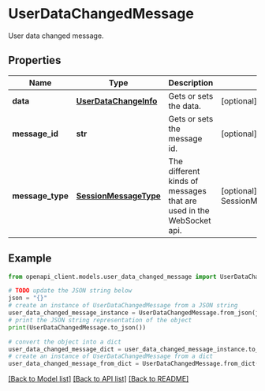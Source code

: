 # UserDataChangedMessage

User data changed message.

## Properties

Name | Type | Description | Notes
------------ | ------------- | ------------- | -------------
**data** | [**UserDataChangeInfo**](UserDataChangeInfo.md) | Gets or sets the data. | [optional] 
**message_id** | **str** | Gets or sets the message id. | [optional] 
**message_type** | [**SessionMessageType**](SessionMessageType.md) | The different kinds of messages that are used in the WebSocket api. | [optional] [readonly] [default to SessionMessageType.USERDATACHANGED]

## Example

```python
from openapi_client.models.user_data_changed_message import UserDataChangedMessage

# TODO update the JSON string below
json = "{}"
# create an instance of UserDataChangedMessage from a JSON string
user_data_changed_message_instance = UserDataChangedMessage.from_json(json)
# print the JSON string representation of the object
print(UserDataChangedMessage.to_json())

# convert the object into a dict
user_data_changed_message_dict = user_data_changed_message_instance.to_dict()
# create an instance of UserDataChangedMessage from a dict
user_data_changed_message_from_dict = UserDataChangedMessage.from_dict(user_data_changed_message_dict)
```
[[Back to Model list]](../README.md#documentation-for-models) [[Back to API list]](../README.md#documentation-for-api-endpoints) [[Back to README]](../README.md)


